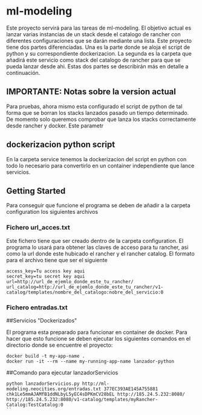 <!-- TODO: Terminar correctamente la documentación -->
<!-- TODO: Añadir un readme para el catalogo  -->

# ml-modeling

Este proyecto servirá para las tareas de ml-modeling. El objetivo actual es lanzar varias instancias de un stack desde el catalogo de rancher con diferentes configuraciones que se darán mediante una lista. Este proyecto tiene dos partes diferenciadas. Una es la parte donde se aloja el script de python y su correspondiente dockerizacion. La segunda es la carpeta que añadirá este servicio como stack del catalogo de rancher para que se pueda lanzar desde ahi. Estas dos partes se describirán más en detalle a continuación.

## IMPORTANTE: Notas sobre la version actual

Para pruebas, ahora mismo esta configurado el script de python de tal forma que se borran los stacks lanzados pasado un tiempo determinado. De momento solo queremos comprobar que lanza los stacks correctamente desde rancher y docker.
Este parametr

## dockerizacion python script

En la carpeta service tenemos la dockerizacion del script en python con todo lo necesario para convertirlo en un container independiente que lance servicios.

## Getting Started

Para conseguir que funcione el programa se deben de añadir a la carpeta configuration los siguientes archivos

<!-- ### Rancher CLI y rancher-compose

Es necesario añadir a la carpeta configuration la version compatible con tu sistema operativo de la rancher CLI y rancher-compose. Puedes descargar estos archivos desde la pagina de tu rancher. En la esquina inferior derecha haz click en RancherCLI y selecciona tu sistema operativo para el rancherCLI y el rancher-compose

####ACTUALIZACION:
Esto ya no será necesario cuando dockericemos el funcionamiento. Habrá que quitar del gitignore el rancher y el rancher-compose -->

### Fichero url_acces.txt

Este fichero tiene que ser creado dentro de la carpeta configuration. El programa lo usará para obtener las claves de acceso para tu rancher, asi como la url donde este hubicado el rancher y el rancher catalog.
El formato para el archivo tiene que ser el siguiente

```
access_key=Tu access key aqui
secret_key=tu secret key aqui
url=http://url_de_ejemlo_donde_este_tu_rancher/
url_catalog=http://url_de_ejemlo_donde_este_tu_rancher/v1-catalog/templates/nombre_del_catalogo:nobre_del_servicio:0
```

### Fichero entradas.txt

<!-- Por defecto en la version actual esta añadido. -->

##Servicios "Dockerizados"

El programa esta preparado para funcionar en container de docker. Para hacer que esto funcione se deben ejecutar los siguientes comandos en el directorio donde se encuentre el proyecto:

```
docker build -t my-app-name .
docker run -it --rm --name my-running-app-name lanzador-python
```
##Comando para ejecutar lanzadorServicios

<!-- NOTA IMPORTANTE: Recuerda comprobar la ip donde se hubican los host del rancher, debe ser la privada -->

```
python lanzadorServicios.py http://ml-modeling.neocities.org/entradas.txt 377EC393AE145A755881 chk1Le5mmAJAMfB1ddNLbyL5yEC4sDPKmCV28bEL http://185.24.5.232:8080/ http://185.24.5.232:8080/v1-catalog/templates/myRancher-Catalog:TestCatalog:0
``
